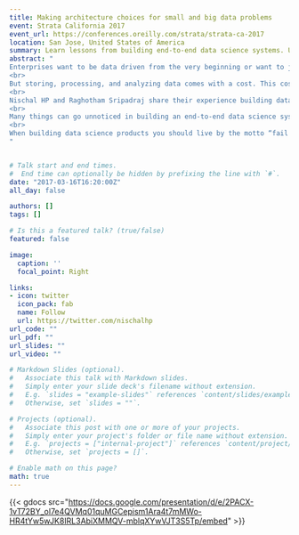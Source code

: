```yaml
---
title: Making architecture choices for small and big data problems
event: Strata California 2017 
event_url: https://conferences.oreilly.com/strata/strata-ca-2017
location: San Jose, United States of America
summary: Learn lessons from building end-to-end data science systems. Understand the importance of adopting software engineering practices 
abstract: "
Enterprises want to be data driven from the very beginning or want to join the race for data supremacy. Being data driven requires the system to store and process every single transaction and interaction the customer makes with the product, thus enabling the business to make better decisions.
<br>
But storing, processing, and analyzing data comes with a cost. This cost is distributed across the choice of technology, infrastructure, and go-to-market strategy.
<br>
Nischal HP and Raghotham Sripadraj share their experience building data science platforms for various enterprises, with an emphasis on making the right architecture choices for things such as databases, queues, caching mechanisms, distribution of the workload, underlying technology for machine learning and predicitive models, visualization, and prototyping. Nischal and Raghotham stress the importance of using distributed and fault-tolerant tools, which themselves come with the cost of managing the infrastructure (including, by implication, a dedicated team to monitor the infra). However, with small data, simple tools take you a long way.
<br>
Many things can go unnoticed in building an end-to-end data science system, like the importance of logging, building a data pipeline that sends notifications to the required medium of communication, exposing data science as a service via APIs, or A/B testing for data science-backed feature releases when required. Only when the data science solution is in production does it power the organization the right way.
<br>
When building data science products you should live by the motto “fail fast.” Nischal and Raghotham themselves have failed fast when making these choices, but in time they came to understand that adopting the latest and the coolest technology on the planet just for the sake of it is not the right thing to do.
"


# Talk start and end times.
#  End time can optionally be hidden by prefixing the line with `#`.
date: "2017-03-16T16:20:00Z"
all_day: false

authors: []
tags: []

# Is this a featured talk? (true/false)
featured: false

image:
  caption: ''
  focal_point: Right

links:
- icon: twitter
  icon_pack: fab
  name: Follow
  url: https://twitter.com/nischalhp
url_code: ""
url_pdf: ""
url_slides: ""
url_video: ""

# Markdown Slides (optional).
#   Associate this talk with Markdown slides.
#   Simply enter your slide deck's filename without extension.
#   E.g. `slides = "example-slides"` references `content/slides/example-slides.md`.
#   Otherwise, set `slides = ""`.

# Projects (optional).
#   Associate this post with one or more of your projects.
#   Simply enter your project's folder or file name without extension.
#   E.g. `projects = ["internal-project"]` references `content/project/deep-learning/index.md`.
#   Otherwise, set `projects = []`.

# Enable math on this page?
math: true
---
```

{{< gdocs src="https://docs.google.com/presentation/d/e/2PACX-1vT72BY_ol7e4QVMq01quMGCepism1Ara4t7mMWo-HR4tYw5wJK8IRL3AbiXMMQV-mblqXYwVJT3S5Tp/embed" >}}